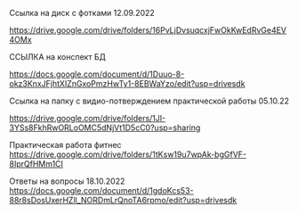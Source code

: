 Ссылка на диск с фотками 12.09.2022

https://drive.google.com/drive/folders/16PvLjDvsuqcxjFwOkKwEdRvGe4EV4OMx 

ССЫЛКА на конспект БД

https://docs.google.com/document/d/1Duuo-8-okz3KnxJFjhtXIZnGxoPmzHwTy1-8EBWaYzo/edit?usp=drivesdk

Ссылка на папку с видио-потверждением практической работы 05.10.22

https://drive.google.com/drive/folders/1JI-3YSs8FkhRwORLoOMC5dNjVt1D5cC0?usp=sharing

Практическая работа фитнес
https://drive.google.com/drive/folders/1tKsw19u7wpAk-bgGfVF-8IprQfHMm1CI 

Ответы на вопросы 18.10.2022
https://docs.google.com/document/d/1gdoKcs53-88r8sDosUxerHZll_NORDmLrQnoTA6rpmo/edit?usp=drivesdk 
